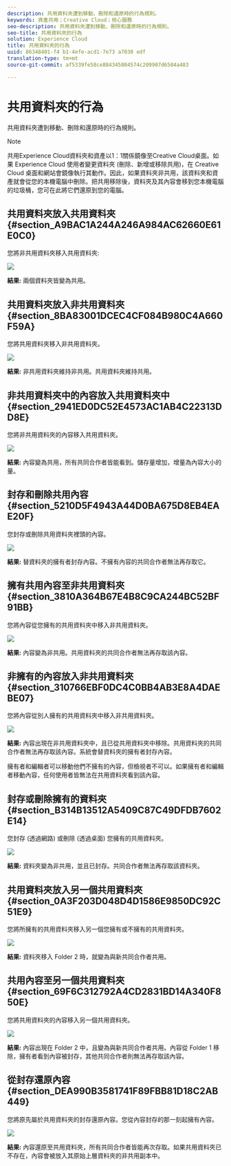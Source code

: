 ```yaml
---
description: 共用資料夾遭到移動、刪除和還原時的行為規則。
keywords: 資產共用；Creative Cloud；核心服務
seo-description: 共用資料夾遭到移動、刪除和還原時的行為規則。
seo-title: 共用資料夾的行為
solution: Experience Cloud
title: 共用資料夾的行為
uuid: 86348401-f4 b1-4efe-acd1-7e73 a7030 edf
translation-type: tm+mt
source-git-commit: af5339fe58ce884345804574c209907d6504a483

---
```



# 共用資料夾的行為

共用資料夾遭到移動、刪除和還原時的行為規則。

>[!NOTE]
>
>共用Experience Cloud資料夾和資產以1：1關係鏡像至Creative Cloud桌面。如果 Experience Cloud 使用者變更資料夾 (刪除、新增或移除共用)，在 Creative Cloud 桌面和網站會鏡像執行其動作。因此，如果資料夾非共用，該資料夾和資產就會從您的本機電腦中刪除。把共用移除後，資料夾及其內容會移到您本機電腦的垃圾桶，您可在此將它們還原到您的電腦。

## 共用資料夾放入共用資料夾 {#section_A9BAC1A244A246A984AC62660E61E0C0}

您將非共用資料夾移入共用資料夾:

![](assets/01_assets_move.png)

**結果:** 兩個資料夾皆變為共用。

## 共用資料夾放入非共用資料夾 {#section_8BA83001DCEC4CF084B980C4A660F59A}

您將共用資料夾移入非共用資料夾。

![](assets/02_assets_move.png)

**結果:** 非共用資料夾維持非共用。共用資料夾維持共用。

## 非共用資料夾中的內容放入共用資料夾中 {#section_2941ED0DC52E4573AC1AB4C22313DD8E}

您將非共用資料夾的內容移入共用資料夾。

![](assets/03_assets_move.png)

**結果:** 內容變為共用，所有共同合作者皆能看到。儲存量增加，增量為內容大小的量。

## 封存和刪除共用內容 {#section_5210D5F4943A44D0BA675D8EB4EAE20F}

您封存或刪除共用資料夾裡頭的內容。

![](assets/04_assets_move.png)

**結果:** 替資料夾的擁有者封存內容。不擁有內容的共同合作者無法再存取它。

## 擁有共用內容至非共用資料夾 {#section_3810A364B67E4B8C9CA244BC52BF91BB}

您將內容從您擁有的共用資料夾中移入非共用資料夾。

![](assets/05_assets_move.png)

**結果:** 內容變為非共用。共用資料夾的共同合作者無法再存取該內容。

## 非擁有的內容放入非共用資料夾 {#section_310766EBF0DC4C0BB4AB3E8A4DAEBE07}

您將內容從別人擁有的共用資料夾中移入非共用資料夾。

![](assets/06_assets_move.png)

**結果:** 內容出現在非共用資料夾中，且已從共用資料夾中移除。共用資料夾的共同合作者無法再存取該內容。系統會替資料夾的擁有者封存內容。

擁有者和編輯者可以移動他們不擁有的內容，但檢視者不可以。如果擁有者和編輯者移動內容，任何使用者皆無法在共用資料夾看到該內容。

## 封存或刪除擁有的資料夾 {#section_B314B13512A5409C87C49DFDB7602E14}

您封存 (透過網路) 或刪除 (透過桌面) 您擁有的共用資料夾。

![](assets/07_assets_move.png)

**結果:** 資料夾變為非共用，並且已封存。共同合作者無法再存取該資料夾。

## 共用資料夾放入另一個共用資料夾 {#section_0A3F203D048D4D1586E9850DC92C51E9}

您將所擁有的共用資料夾移入另一個您擁有或不擁有的共用資料夾。

![](assets/09_assets_move.png)

**結果:** 資料夾移入 Folder 2 時，就變為與新共同合作者共用。

## 共用內容至另一個共用資料夾 {#section_69F6C312792A4CD2831BD14A340F850E}

您將共用資料夾的內容移入另一個共用資料夾。

![](assets/11_assets_move.png)

**結果:** 內容出現在 Folder 2 中，且變為與新共同合作者共用。內容從 Folder 1 移除，擁有者看到內容被封存，其他共同合作者則無法再存取該內容。

## 從封存還原內容 {#section_DEA990B3581741F89FBB81D18C2AB449}

您將原先屬於共用資料夾的封存還原內容。您從內容封存的那一刻起擁有內容。

![](assets/12_assets_move.png)

**結果:** 內容還原至共用資料夾，所有共同合作者皆能再次存取。如果共用資料夾已不存在，內容會被放入其原始上層資料夾的非共用副本中。
